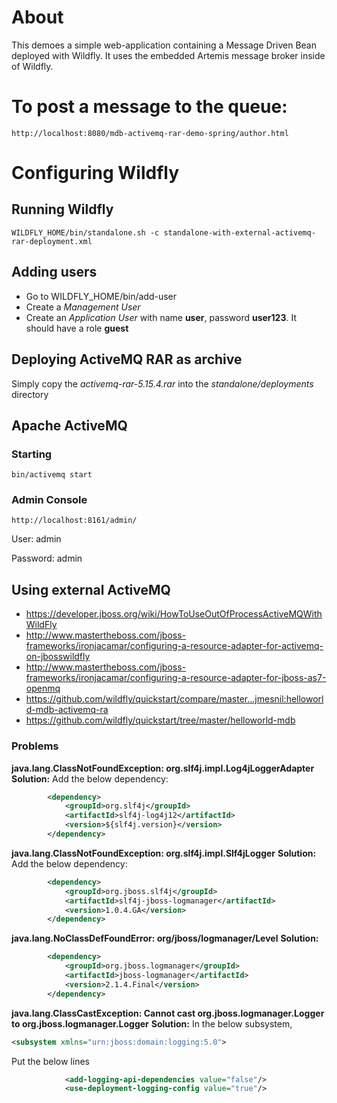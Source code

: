 # About

This demoes a simple web-application containing a Message Driven Bean deployed with Wildfly. It uses the embedded Artemis message broker inside of Wildfly.


# To post a message to the queue:

	http://localhost:8080/mdb-activemq-rar-demo-spring/author.html


# Configuring Wildfly

## Running Wildfly

	WILDFLY_HOME/bin/standalone.sh -c standalone-with-external-activemq-rar-deployment.xml

## Adding users

- Go to WILDFLY_HOME/bin/add-user
- Create a *Management User*
- Create an *Application User* with name **user**, password **user123**. It should have a role **guest**

## Deploying ActiveMQ RAR as archive
Simply copy the *activemq-rar-5.15.4.rar* into the *standalone/deployments* directory

## Apache ActiveMQ
### Starting

	bin/activemq start

### Admin Console
	
	http://localhost:8161/admin/
	
User: admin

Password: admin	

## Using external ActiveMQ
- https://developer.jboss.org/wiki/HowToUseOutOfProcessActiveMQWithWildFly
- http://www.mastertheboss.com/jboss-frameworks/ironjacamar/configuring-a-resource-adapter-for-activemq-on-jbosswildfly
- http://www.mastertheboss.com/jboss-frameworks/ironjacamar/configuring-a-resource-adapter-for-jboss-as7-openmq
- https://github.com/wildfly/quickstart/compare/master...jmesnil:helloworld-mdb-activemq-ra
- https://github.com/wildfly/quickstart/tree/master/helloworld-mdb

### Problems
**java.lang.ClassNotFoundException: org.slf4j.impl.Log4jLoggerAdapter**
**Solution:**
Add the below dependency:

``` xml
		<dependency>
	        <groupId>org.slf4j</groupId>
	        <artifactId>slf4j-log4j12</artifactId>
	        <version>${slf4j.version}</version>
	    </dependency>
```

**java.lang.ClassNotFoundException: org.slf4j.impl.Slf4jLogger**
**Solution:**
Add the below dependency:

``` xml
		<dependency>
		    <groupId>org.jboss.slf4j</groupId>
		    <artifactId>slf4j-jboss-logmanager</artifactId>
		    <version>1.0.4.GA</version>
		</dependency>
```
 
**java.lang.NoClassDefFoundError: org/jboss/logmanager/Level**
**Solution:**

``` xml
		<dependency>
			<groupId>org.jboss.logmanager</groupId>
		    <artifactId>jboss-logmanager</artifactId>
			<version>2.1.4.Final</version>
		</dependency>
```

**java.lang.ClassCastException: Cannot cast org.jboss.logmanager.Logger to org.jboss.logmanager.Logger**
**Solution:**
In the below subsystem,

``` xml
<subsystem xmlns="urn:jboss:domain:logging:5.0">
```

Put the below lines

``` xml
            <add-logging-api-dependencies value="false"/>
            <use-deployment-logging-config value="true"/>
```

